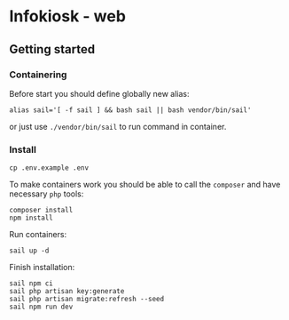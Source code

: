 # Infokiosk - web

## Getting started

### Containering

Before start you should define globally new alias:

```
alias sail='[ -f sail ] && bash sail || bash vendor/bin/sail'
```

or just use `./vendor/bin/sail` to run command in container.

### Install

```
cp .env.example .env
```

To make containers work you should be able to call the `composer` and have necessary `php` tools:

```shell
composer install
npm install
```

Run containers:

```shell
sail up -d
```

Finish installation:

```shell
sail npm ci
sail php artisan key:generate
sail php artisan migrate:refresh --seed
sail npm run dev
```
